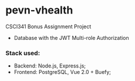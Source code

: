 # pevn-vhealth
CSCI341 Bonus Assignment Project 
- Database with the JWT Multi-role Authorization 
### Stack used:
* Backend: Node.js, Express.js;
* Frontend: PostgreSQL, Vue 2.0 + Buefy;
